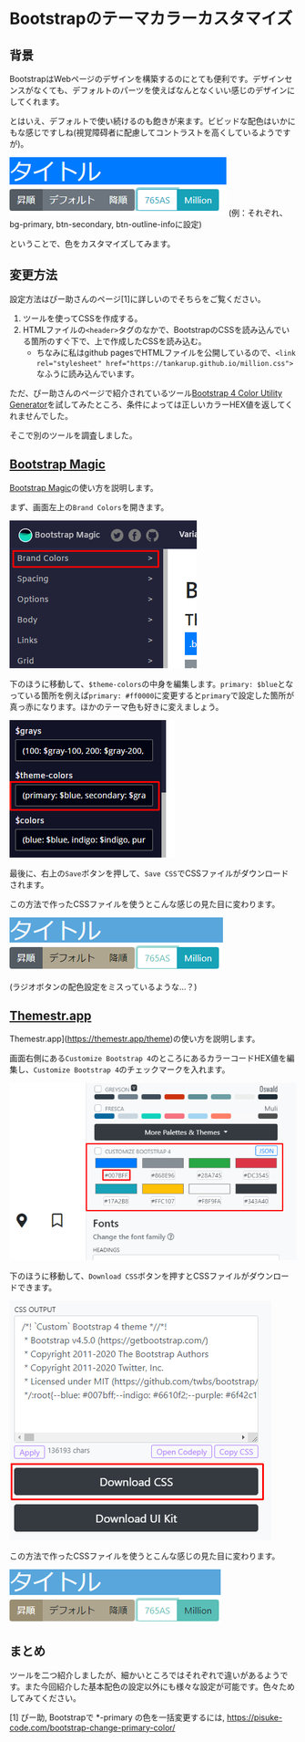 # Bootstrapのテーマカラーカスタマイズ

## 背景
BootstrapはWebページのデザインを構築するのにとても便利です。デザインセンスがなくても、デフォルトのパーツを使えばなんとなくいい感じのデザインにしてくれます。

とはいえ、デフォルトで使い続けるのも飽きが来ます。ビビッドな配色はいかにもな感じですしね(視覚障碍者に配慮してコントラストを高くしているようですが)。

![](2020-11-14-12-23-12.png)
(例：それぞれ、bg-primary, btn-secondary, btn-outline-infoに設定)

ということで、色をカスタマイズしてみます。

## 変更方法
設定方法はぴー助さんのページ[1]に詳しいのでそちらをご覧ください。
1. ツールを使ってCSSを作成する。
1. HTMLファイルの`<header>`タグのなかで、BootstrapのCSSを読み込んでいる箇所のすぐ下で、上で作成したCSSを読み込む。
    * ちなみに私はgithub pagesでHTMLファイルを公開しているので、`<link rel="stylesheet" href="https://tankarup.github.io/million.css">` なふうに読み込んでいます。 

ただ、ぴー助さんのページで紹介されているツール[Bootstrap 4 Color Utility Generator](https://lingtalfi.com/bootstrap4-color-generator#)を試してみたところ、条件によっては正しいカラーHEX値を返してくれませんでした。

そこで別のツールを調査しました。

## [Bootstrap Magic](https://pikock.github.io/bootstrap-magic/app/index.html#!/editor)
[Bootstrap Magic](https://pikock.github.io/bootstrap-magic/app/index.html#!/editor)の使い方を説明します。

まず、画面左上の`Brand Colors`を開きます。

![](2020-11-14-12-41-47.png)

下のほうに移動して、`$theme-colors`の中身を編集します。`primary: $blue`となっている箇所を例えば`primary: #ff0000`に変更すると`primary`で設定した箇所が真っ赤になります。ほかのテーマ色も好きに変えましょう。

![](2020-11-14-12-44-54.png)

最後に、右上の`Save`ボタンを押して、`Save CSS`でCSSファイルがダウンロードされます。

この方法で作ったCSSファイルを使うとこんな感じの見た目に変わります。

![](2020-11-14-12-50-13.png)

(ラジオボタンの配色設定をミスっているような…？)

## [Themestr.app](https://themestr.app/theme)
Themestr.app](https://themestr.app/theme)の使い方を説明します。

画面右側にある`Customize Bootstrap 4`のところにあるカラーコードHEX値を編集し、`Customize Bootstrap 4`のチェックマークを入れます。

![](2020-11-14-12-55-25.png)

下のほうに移動して、`Download CSS`ボタンを押すとCSSファイルがダウンロードできます。

![](2020-11-14-13-02-13.png)

この方法で作ったCSSファイルを使うとこんな感じの見た目に変わります。

![](2020-11-14-13-04-20.png)

## まとめ
ツールを二つ紹介しましたが、細かいところではそれぞれで違いがあるようです。また今回紹介した基本配色の設定以外にも様々な設定が可能です。色々ためしてみてください。

[1] ぴー助, Bootstrapで *-primary の色を一括変更するには, https://pisuke-code.com/bootstrap-change-primary-color/
